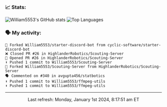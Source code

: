 ### 📈 Stats:
![William5553's GitHub stats](https://github-readme-stats.vercel.app/api?username=william5553&show_icons=true&theme=dark&include_all_commits=true&count_private=true&hide_border=true)
![Top Languages](https://github-readme-stats.vercel.app/api/top-langs/?username=william5553&langs_count=10&layout=compact&theme=dark&include_all_commits=true&count_private=true&hide_border=true)

### 🗣 My activity:
```
🍴 Forked William5553/starter-discord-bot from cyclic-software/starter-discord-bot
❌ Closed PR #26 in HighlanderRobotics/Scouting-Server
💪 Opened PR #26 in HighlanderRobotics/Scouting-Server
⬆️ Pushed 1 commit to William5553/Scouting-Server
🍴 Forked William5553/Scouting-Server from HighlanderRobotics/Scouting-Server
🗣 Commented on #340 in avgupta456/statbotics
⬆️ Pushed 1 commit to William5553/ffmpeg-utils
⬆️ Pushed 1 commit to William5553/ffmpeg-utils
```

------------
<p align="center">Last refresh: Monday, January 1st 2024, 8:17:51 am ET</p>
